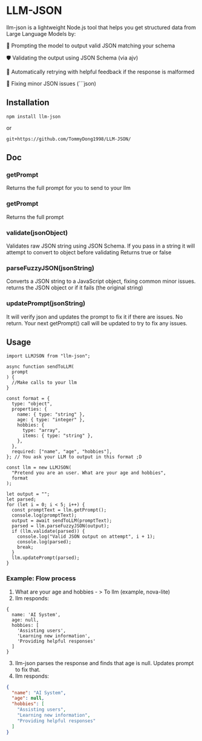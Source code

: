 # LLM-JSON

llm-json is a lightweight Node.js tool that helps you get structured data from Large Language Models by:

🧠 Prompting the model to output valid JSON matching your schema

🛡️ Validating the output using JSON Schema (via ajv)

🔁 Automatically retrying with helpful feedback if the response is malformed

💬 Fixing minor JSON issues (```json)

## Installation

```
npm install llm-json
```

or

```
git+https://github.com/TommyDong1998/LLM-JSON/
```
## Doc
### getPrompt
Returns the full prompt for you to send to your llm

### getPrompt
Returns the full prompt

### validate(jsonObject)  
Validates raw JSON string using JSON Schema. If you pass in a string it will attempt to convert to object before validating
Returns true or false

### parseFuzzyJSON(jsonString)
Converts a JSON string to a JavaScript object, fixing common minor issues.
returns the JSON object or if it fails (the original string)

### updatePrompt(jsonString)
It will verify json and updates the prompt to fix it if there are issues.
No return. Your next getPrompt() call will be updated to try to fix any issues.

## Usage

```
import LLMJSON from "llm-json";

async function sendToLLM(
  prompt
) {
  //Make calls to your llm
}

const format = {
  type: "object",
  properties: {
    name: { type: "string" },
    age: { type: "integer" },
    hobbies: {
      type: "array",
      items: { type: "string" },
    },
  },
  required: ["name", "age", "hobbies"],
}; // You ask your LLM to output in this format ;D

const llm = new LLMJSON(
  "Pretend you are an user. What are your age and hobbies",
  format
);

let output = "";
let parsed;
for (let i = 0; i < 5; i++) {
  const promptText = llm.getPrompt();
  console.log(promptText);
  output = await sendToLLM(promptText);
  parsed = llm.parseFuzzyJSON(output);
  if (llm.validate(parsed)) {
    console.log("Valid JSON output on attempt", i + 1);
    console.log(parsed);
    break;
  }
  llm.updatePrompt(parsed);
}

```

### Example: Flow process

1. What are your age and hobbies - > To llm (example, nova-lite)
2. llm responds:

```
{
  name: 'AI System',
  age: null,
  hobbies: [
    'Assisting users',
    'Learning new information',
    'Providing helpful responses'
  ]
}
```

3. llm-json parses the response and finds that age is null. Updates prompt to fix that.
4. llm responds:

```json
{
  "name": "AI System",
  "age": null,
  "hobbies": [
    "Assisting users",
    "Learning new information",
    "Providing helpful responses"
  ]
}
```
